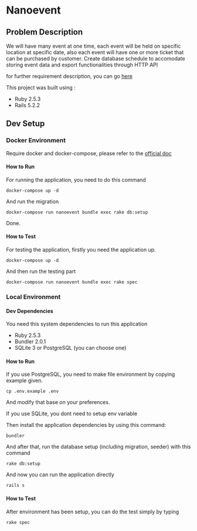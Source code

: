 # Nanoevent

## Problem Description

We will have many event at one time, each event will be held 
on specific location at specific date, also each event will have one or more ticket that can be purchased by customer.
Create database schedule to accomodate storing event data and export functionalities through HTTP API

for further requirement description, you can go [here](docs/REQUIREMENT.md)

This project was built using :
- Ruby 2.5.3
- Rails 5.2.2

## Dev Setup

### Docker Environment

Require docker and docker-compose, please refer to the [official doc](https://docs.docker.com/install/)

#### How to Run

For running the application, you need to do this command

```
docker-compose up -d
```

And run the migration
```
docker-compose run nanoevent bundle exec rake db:setup
```

Done.

#### How to Test

For testing the application, firstly you need the application up.

```
docker-compose up -d
```

And then run the testing part
```
docker-compose run nanoevent bundle exec rake spec
```


### Local Environment

#### Dev Dependencies

You need this system dependencies to run this application

- Ruby 2.5.3
- Bundler 2.0.1
- SQLite 3 or PostgreSQL (you can choose one)

#### How to Run

If you use PostgreSQL, you need to make file environment by copying example given.

```
cp .env.example .env
```

And modify that base on your preferences.

If you use SQLite, you dont need to setup env variable

Then install the application dependencies by using this command:
```
bundler
```

And after that, run the database setup (including migration, seeder) with this command
```
rake db:setup
```

And now you can run the application directly
```
rails s
```

#### How to Test

After environment has been setup, you can do the test simply by typing
```
rake spec
```
